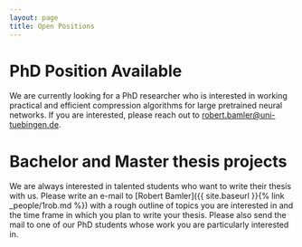 ```yaml
---
layout: page
title: Open Positions
---
```


# PhD Position Available

We are currently looking for a PhD researcher who is interested in working practical and efficient compression algorithms for large pretrained neural networks.
If you are interested, please reach out to <robert.bamler@uni-tuebingen.de>.

# Bachelor and Master thesis projects

We are always interested in talented students who want to write their thesis with us.
Please write an e-mail to [Robert Bamler]({{ site.baseurl }}{% link _people/1rob.md %}) with a rough outline of topics you are interested in and the time frame in which you plan to write your thesis. Please also send the mail to one of our PhD 
students whose work you are particularly interested in. 
